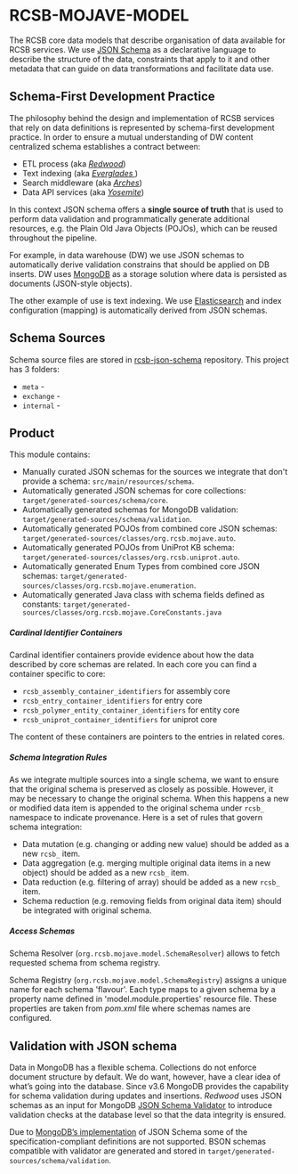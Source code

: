 # RCSB-MOJAVE-MODEL
The RCSB core data models that describe organisation of data available for RCSB services. 
We use [JSON Schema](http://json-schema.org/latest/json-schema-core.html) as a declarative language 
to describe the structure of the data, constraints that apply to it and other metadata that can guide 
on data transformations and facilitate data use.

## Schema-First Development Practice
The philosophy behind the design and implementation of RCSB services that rely on data definitions is represented 
by schema-first development practice.
In order to ensure a mutual understanding of DW content centralized schema establishes a contract between:
- ETL process (aka [_Redwood_](https://github.com/rcsb/rcsb-redwood)) 
- Text indexing (aka [ _Everglades_ ](https://github.com/rcsb/rcsb-everglades))
- Search middleware (aka [_Arches_](https://github.com/rcsb/rcsb-arches))
- Data API services (aka [_Yosemite_](https://github.com/rcsb/rcsb-yosemite)) 

In this context JSON schema offers a **single source of truth** that is used to perform data validation and 
programmatically generate additional resources, e.g. the Plain Old Java Objects (POJOs), which can be reused 
throughout the pipeline.

For example, in data warehouse (DW) we use JSON schemas to automatically derive validation constrains that 
should be applied on DB inserts. DW uses [MongoDB](https://docs.mongodb.com/manual/introduction/) as a storage 
solution where data is persisted as documents (JSON-style objects). 

The other example of use is text indexing. We use [Elasticsearch](https://www.elastic.co) and index configuration 
(mapping) is automatically derived from JSON schemas.

## Schema Sources
Schema source files are stored in [rcsb-json-schema](https://github.com/rcsb/rcsb-json-schema) repository.
This project has 3 folders:
- `meta` -
- `exchange` - 
- `internal` -

## Product
This module contains: 
  - Manually curated JSON schemas for the sources we integrate that don't provide a schema: `src/main/resources/schema`.
  - Automatically generated JSON schemas for core collections: `target/generated-sources/schema/core`.
  - Automatically generated schemas for MongoDB validation: `target/generated-sources/schema/validation`.
  - Automatically generated POJOs from combined core JSON schemas: `target/generated-sources/classes/org.rcsb.mojave.auto`.
  - Automatically generated POJOs from UniProt KB schema:
  `target/generated-sources/classes/org.rcsb.uniprot.auto`.  
  - Automatically generated Enum Types from combined core JSON schemas: `target/generated-sources/classes/org.rcsb.mojave.enumeration`.
  - Automatically generated Java class with schema fields defined as constants: `target/generated-sources/classes/org.rcsb.mojave.CoreConstants.java`

##### Cardinal Identifier Containers
Cardinal identifier containers provide evidence about how the data described by core schemas are related. 
In each core you can find a container specific to core:
 - `rcsb_assembly_container_identifiers` for assembly core
 - `rcsb_entry_container_identifiers` for entry core
 - `rcsb_polymer_entity_container_identifiers` for entity core
 - `rcsb_uniprot_container_identifiers` for uniprot core

The content of these containers are pointers to the entries in related cores.

##### Schema Integration Rules
As we integrate multiple sources into a single schema, we want to ensure that the original schema is preserved 
as closely as possible. However, it may be necessary to change the original schema. When this happens a new or modified 
data item is appended to the original schema under `rcsb_` namespace to indicate provenance. Here is a set of rules that 
govern schema integration:
  - Data mutation (e.g. changing or adding new value) should be added as a new `rcsb_` item.
  - Data aggregation (e.g. merging multiple original data items in a new object) should be added as a new `rcsb_` item.
  - Data reduction (e.g. filtering of array) should be added as a new `rcsb_` item.
  - Schema reduction (e.g. removing fields from original data item) should be integrated with original schema.
  
##### Access Schemas
   
Schema Resolver (`org.rcsb.mojave.model.SchemaResolver`) allows to fetch requested schema from schema registry.
   
Schema Registry (`org.rcsb.mojave.model.SchemaRegistry`) assigns a unique name for each schema 'flavour'.
Each type maps to a given schema by a property name defined in 'model.module.properties' resource file. 
These properties are taken from _pom.xml_ file where schemas names are configured. 

## Validation with JSON schema
Data in MongoDB has a flexible schema. Collections do not enforce document structure by default. We do want, however, 
have a clear idea of what’s going into the database. Since v3.6 MongoDB provides the capability for schema validation 
during updates and insertions. _Redwood_ uses JSON schemas as an input for MongoDB 
[JSON Schema Validator](https://docs.mongodb.com/manual/core/schema-validation/) to introduce 
validation checks at the database level so that the data integrity is ensured.

 Due to [MongoDB’s implementation](https://docs.mongodb.com/manual/reference/operator/query/jsonSchema/#omissions) 
 of JSON Schema some of the specification-compliant definitions are not supported. BSON schemas compatible with validator 
 are generated and stored in `target/generated-sources/schema/validation`.
